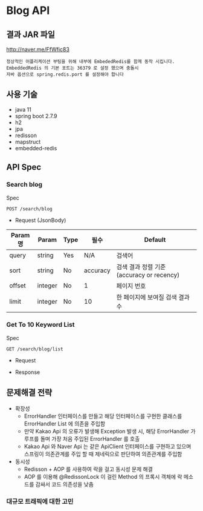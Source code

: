 # Blog API

## 결과 JAR 파일
http://naver.me/FfWfic83

```
정상적인 어플리케이션 부팅을 위해 내부에 EmbededRedis를 함께 동작 시킵니다.
EmbeddedRedis 의 기본 포트는 36379 로 설정 했으며 충돌시 
자바 옵션으로 spring.redis.port 를 설정해야 합니다 
```

## 사용 기술
* java 11
* spring boot 2.7.9
* h2
* jpa
* redisson
* mapstruct
* embedded-redis

## API Spec

### Search blog
Spec
```
POST /search/blog
```

* Request (JsonBody)

Param명 | Param |	Type | 필수 |	Default |
---|-------|-----------|----------|------------
query |	string |	Yes |	N/A |	검색어
sort |	string |	No |	accuracy |	검색 결과 정렬 기준 (accuracy or recency)
offset	| integer |	No |	1 |	페이지 번호
limit	| integer |	No |	10 |	한 페이지에 보여질 검색 결과 수


### Get To 10 Keyword List 
Spec
```
GET /search/blog/list
```

* Request

* Response


## 문제해결 전략
* 확장성
   - ErrorHandler 인터페이스를 만들고 해당 인터페이스를 구현한 클래스를 ErrorHandler List 에 의존을 주입함
   - 만약 Kakao Api 의 오류가 발생해 Exception 발생 시, 해당 ErrorHandler 가 루프를 돌며 가장 처음 주입된 ErrorHandler 를 호출
   - Kakao Api 와 Naver Api 는 같은 ApiClient 인터페이스를 구현하고 있으며 스프링이 의존관계를 주입 할 때 제네릭으로 판단하여 의존관계를 주입함
* 동시성
   - Redisson + AOP 를 사용하여 락을 걸고 동시성 문제 해결
   - AOP 를 이용해 @RedissonLock 이 걸린 Method 의 프록시 객체에 락 메소드를 감싸서 코드 의존성을 낮춤

### 대규모 트래픽에 대한 고민
